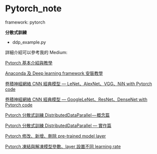 # Pytorch_note
framework: pytorch

**分散式訓練**

* ddp_example.py

詳細介紹可以參考我的 Medium:

[Pytorch 基本介紹與教學](https://medium.com/ching-i/pytorch-%E5%9F%BA%E6%9C%AC%E4%BB%8B%E7%B4%B9%E8%88%87%E6%95%99%E5%AD%B8-ac0e1ebfd7ec)

[Anaconda 及 Deep learning framework 安裝教學](https://medium.com/ching-i/anaconda-%E5%8F%8A-deep-learning-framework-%E5%AE%89%E8%A3%9D%E6%95%99%E5%AD%B8-749451823aa2)

[卷積神經網絡 CNN 經典模型 — LeNet、AlexNet、VGG、NiN with Pytorch code](https://medium.com/ching-i/%E5%8D%B7%E7%A9%8D%E7%A5%9E%E7%B6%93%E7%B6%B2%E7%B5%A1-cnn-%E7%B6%93%E5%85%B8%E6%A8%A1%E5%9E%8B-lenet-alexnet-vgg-nin-with-pytorch-code-84462d6cf60c)

[卷積神經網絡 CNN 經典模型 — GoogleLeNet、ResNet、DenseNet with Pytorch code](https://medium.com/ching-i/%E5%8D%B7%E7%A9%8D%E7%A5%9E%E7%B6%93%E7%B6%B2%E7%B5%A1-cnn-%E7%B6%93%E5%85%B8%E6%A8%A1%E5%9E%8B-googlelenet-resnet-densenet-with-pytorch-code-1688015808d9)

[Pytorch 分散式訓練 DistributedDataParallel — 概念篇](https://medium.com/ching-i/pytorch-%E5%88%86%E6%95%A3%E5%BC%8F%E8%A8%93%E7%B7%B4-distributeddataparallel-%E6%A6%82%E5%BF%B5%E7%AF%87-8378e0ead77)

[Pytorch 分散式訓練 DistributedDataParallel — 實作篇](https://medium.com/ching-i/pytorch-%E5%88%86%E6%95%A3%E5%BC%8F%E8%A8%93%E7%B7%B4-distributeddataparallel-%E5%AF%A6%E4%BD%9C%E7%AF%87-35c762cb7e08)

[Pytorch 修改、新增、刪除 pre-trained model layer](https://medium.com/ching-i/pytorch-%E4%BF%AE%E6%94%B9-%E6%96%B0%E5%A2%9E-%E5%88%AA%E9%99%A4-pre-trained-model-layer-d5556654813a)

[Pytorch 凍結與解凍模型參數、layer 設置不同 learning rate](https://medium.com/ching-i/pytorch-%E5%87%8D%E7%B5%90%E8%88%87%E8%A7%A3%E5%87%8D%E6%A8%A1%E5%9E%8B%E5%8F%83%E6%95%B8-layer-%E8%A8%AD%E7%BD%AE%E4%B8%8D%E5%90%8C-learning-rate-8af99d2d4c14)